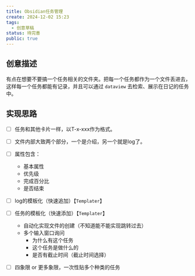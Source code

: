 ```yaml
---
title: Obsidian任务管理
create: 2024-12-02 15:23
tags:
  - 创意草稿
status: 待完善
public: true
---
```

## 创意描述

有点在想要不要搞一个任务相关的文件夹。把每一个任务都作为一个文件丢进去，这样每一个任务都能有记录，并且可以通过 `dataview` 去检索、展示在日记的任务中。

## 实现思路

- [ ] 任务和其他卡片一样，以T-x-xxx作为格式。
- [ ] 文件内部大致两个部分，一个是介绍，另一个就是log了。
- [ ] 属性包含：
	- 基本属性
	- 优先级
	- 完成百分比
	- 是否结束

- [ ] log的模板化（快速追加）【`Templater`】
- [ ] 任务的模板化（快速添加）【`Templater`】
	- 自动化实现文件的创建（不知道能不能实现跳转过去） 
	- 多个输入窗口询问
		- 为什么有这个任务
		- 这个任务是做什么的
		- 是否有截止时间（截止时间选择）
- [ ] 四象限 or 更多象限，一次性贴多个种类的任务

